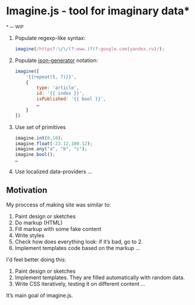 # Imagine.js - tool for imaginary data*

<small>* — WIP</small>

1. Populate regexp-like syntax:
	```js
	imagine(/https?:\/\/(?:www.)?(?:google.com|yandex.ru)/);
	```

2. Populate [json-generator](http://www.json-generator.com/) notation:
	```js
	imagine([
		'{{repeat(5, 7)}}',
		{
			type: 'article',
			id: '{{ index }}',
			isPublished: '{{ bool }}',
			…
		}
	])
	```

3. Use set of primitives
	```js
	imagine.int(0,10);
	imagine.float(-23.12,100.12);
	imagine.any("a", "b", "c");
	imagine.bool();
	…
	```

4. Use localized data-providers
	…


## Motivation

My proccess of making site was similar to:

1. Paint design or sketches
2. Do markup (HTML)
3. Fill markup with some fake content
4. Write styles
5. Check how does everything look: if it’s bad, go to 2.
6. Implement templates code based on the markup
…

I'd feel better doing this:

1. Paint design or sketches
2. Implement templates. They are filled automatically with random data.
3. Write CSS iteratively, testing it on different content
…

It’s main goal of imagine.js.

<!--## Projects using imagins.js

* Feed-player
* Letter generator-->